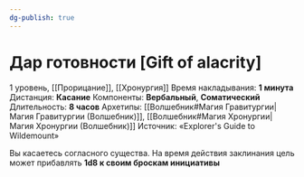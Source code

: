 ```yaml
---
dg-publish: true
---
```

# Дар готовности [Gift of alacrity]
1 уровень, [[Прорицание]], [[Хронургия]]
Время накладывания: **1 минута**
Дистанция: **Касание**
Компоненты: **Вербальный**, **Соматический**
Длительность: **8 часов**
Архетипы: [[Волшебник#Магия Гравитургии|Магия Гравитургии (Волшебник)]], [[Волшебник#Магия Хронургии|Магия Хронургии (Волшебник)]]
Источник: «Explorer's Guide to Wildemount»

Вы касаетесь согласного существа. На время действия заклинания цель может прибавлять **1d8 к своим броскам инициативы**